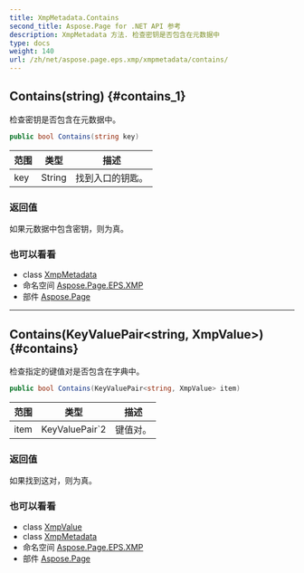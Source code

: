 ```yaml
---
title: XmpMetadata.Contains
second_title: Aspose.Page for .NET API 参考
description: XmpMetadata 方法. 检查密钥是否包含在元数据中
type: docs
weight: 140
url: /zh/net/aspose.page.eps.xmp/xmpmetadata/contains/
---
```

## Contains(string) {#contains_1}

检查密钥是否包含在元数据中。

```csharp
public bool Contains(string key)
```

| 范围 | 类型 | 描述 |
| --- | --- | --- |
| key | String | 找到入口的钥匙。 |

### 返回值

如果元数据中包含密钥，则为真。

### 也可以看看

* class [XmpMetadata](../)
* 命名空间 [Aspose.Page.EPS.XMP](../../xmpmetadata/)
* 部件 [Aspose.Page](../../../)

---

## Contains(KeyValuePair&lt;string, XmpValue&gt;) {#contains}

检查指定的键值对是否包含在字典中。

```csharp
public bool Contains(KeyValuePair<string, XmpValue> item)
```

| 范围 | 类型 | 描述 |
| --- | --- | --- |
| item | KeyValuePair`2 | 键值对。 |

### 返回值

如果找到这对，则为真。

### 也可以看看

* class [XmpValue](../../xmpvalue/)
* class [XmpMetadata](../)
* 命名空间 [Aspose.Page.EPS.XMP](../../xmpmetadata/)
* 部件 [Aspose.Page](../../../)


